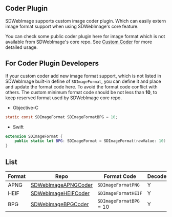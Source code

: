 ## Coder Plugin
SDWebImage supports custom image coder plugin. Which can easily extern image format support when using SDWebImage's core feature.

You can check some public coder plugin here for image format which is not available from SDWebImage's core repo. See [Custom Coder](https://github.com/rs/SDWebImage/wiki/Advanced-Usage#custom-coder-420) for more detailed usage.


## For Coder Plugin Developers

If your custom coder add new image format support, which is not listed in SDWebImage built-in define of `SDImageFormat`, you can define it and place and update the format code here. To avoid the format code conflict with others. The custom minimum format code should be not less than **10**, to keep reserved format used by SDWebImage core repo.

+ Objective-C

```objectivec
static const SDImageFormat SDImageFormatBPG = 10;
```

+ Swift

```swift
extension SDImageFormat {
    public static let BPG: SDImageFormat = SDImageFormat(rawValue: 10)
}
```

## List
| Format | Repo | Format Code | Decode | Encode | Animation |
| ------ | ---- | ----------- | ------ | ------ | -------- |
| APNG | [SDWebImageAPNGCoder](https://github.com/SDWebImage/SDWebImageAPNGCoder) | `SDImageFormatPNG` | Y | Y | Y |
| HEIF | [SDWebImageHEIFCoder](https://github.com/SDWebImage/SDWebImageHEIFCoder) | `SDImageFormatHEIF` | Y | Y | N |
| BPG | [SDWebImageBPGCoder](https://github.com/SDWebImage/SDWebImageBPGCoder) | `SDImageFormatBPG` = 10 | Y | N | Y |


